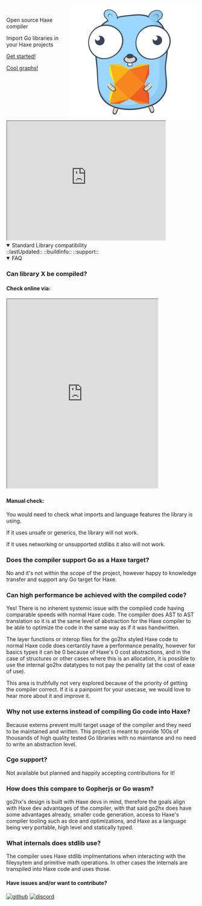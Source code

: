 
<img src="logo.svg" width="340" align="right"/>


<br>

Open source Haxe compiler

Import Go libraries in your Haxe projects


[Get started!](https://github.com/go2hx/go2hx#getting-started)

[Cool graphs!](https://go2hx.github.io/test883)

<iframe width="420" height="315" src="https://www.youtube.com/watch?v=qVaynJJ941M&t"></iframe>

<details open>
    <summary>Standard Library compatibility</summary>
    ::lastUpdated::
    ::buildInfo::
    ::support::
    </details>
<details open><summary>FAQ</summary>

### Can library X be compiled?

#### Check online via:
<iframe src="https://go2hx.mki.sh/" width="400" height="500"></iframe>


#### Manual check:
You would need to check what imports and language features the library is using.


If it uses unsafe or generics, the library will not work.


If it uses networking or unsupported stdlibs it also will not work.

### Does the compiler support Go as a Haxe target?
No and it's not within the scope of the project, however happy to knowledge transfer and support any Go target for Haxe.

### Can high performance be achieved with the compiled code?
Yes! There is no inherent systemic issue with the compiled code having comparable speeds with normal Haxe code. The compiler does AST to AST translation so it is at the same level of abstraction for the Haxe compiler to be able to optimize the code in the same way as if it was handwritten.

The layer functions or interop files for the go2hx styled Haxe code to normal Haxe code does certantily have a performance penality, however for basics types it can be 0 because of Haxe's 0 cost abstractions, and in the case of structures or other cases where this is an allocation, it is possible to use the internal go2hx datatypes to not pay the penality (at the cost of ease of use).

This area is truthfully not very explored because of the priority of getting the compiler correct. If it is a painpoint for your usecase, we would love to hear more about it and improve it.

### Why not use externs instead of compiling Go code into Haxe?
Because externs prevent multi target usage of the compiler and they need to be maintained and written. This project is meant to provide 100s of thousands of high quality tested Go libraries with no maintance and no need to write an abstraction level.

### Cgo support?
Not available but planned and happily accepting contributions for it!

### How does this compare to Gopherjs or Go wasm?
go2hx's design is built with Haxe devs in mind, therefore the goals align with Haxe dev advantages of the compiler, with that said go2hx does have some advantages already, smaller code generation, access to Haxe's compiler tooling such as dce and optimizations, and Haxe as a language being very portable, high level and statically typed.

### What internals does stdlib use?
The compiler uses Haxe stdlib implmentations when interacting with the fileysytem and primitive math operations.
In other cases the internals are transpiled into Haxe code and uses those.

#### Have issues and/or want to contribute?
[![github](https://img.shields.io/badge/GitHub-100000?style=for-the-badge&logo=github&logoColor=white)](https://github.com/go2hx/go2hx)
[![discord](https://img.shields.io/badge/Discord-7289DA?style=for-the-badge&logo=discord&logoColor=white)](https://discord.gg/ewnMZAV)